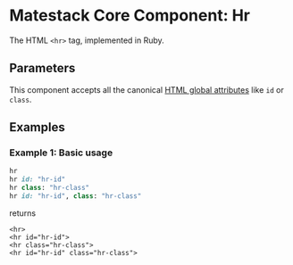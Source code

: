 # Matestack Core Component: Hr

The HTML `<hr>` tag, implemented in Ruby.

## Parameters

This component accepts all the canonical [HTML global attributes](https://www.w3schools.com/tags/ref_standardattributes.asp) like `id` or `class`.

## Examples

### Example 1: Basic usage

```ruby
hr
hr id: "hr-id"
hr class: "hr-class"
hr id: "hr-id", class: "hr-class"
```

returns

```markup
<hr>
<hr id="hr-id">
<hr class="hr-class">
<hr id="hr-id" class="hr-class">
```

